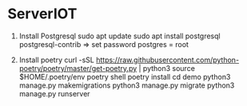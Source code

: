 # ServerIOT
1. Install Postgresql
sudo apt update
sudo apt install postgresql postgresql-contrib
=> set password postgres = root

2. Install poetry
curl -sSL https://raw.githubusercontent.com/python-poetry/poetry/master/get-poetry.py | python3
source $HOME/.poetry/env
poetry shell
poetry install 
cd demo
python3 manage.py makemigrations
python3 manage.py migrate
python3 manage.py runserver
